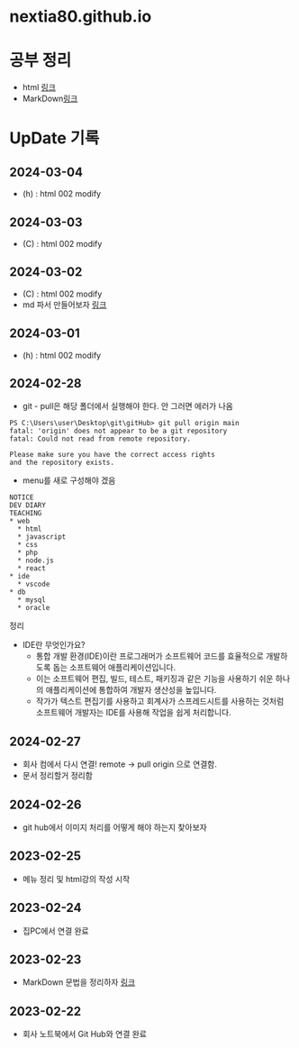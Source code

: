 # nextia80.github.io

# 공부 정리
* html [링크](./html/html.md)
* MarkDown[링크](./markdown.md)


# UpDate 기록
## 2024-03-04
* (h) : html 002 modify

## 2024-03-03
* (C) : html 002 modify

## 2024-03-02
* (C) : html 002 modify
* md 파서 만들어보자 [링크](https://jung-max.github.io/2019/09/27/Web-Javascript-MarkDown%EA%B5%AC%ED%98%84/)

## 2024-03-01
* (h) : html 002 modify

## 2024-02-28
* git - pull은 해당 폴더에서 실행해야 한다. 안 그러면 에러가 나옴
```shell
PS C:\Users\user\Desktop\git\gitHub> git pull origin main
fatal: 'origin' does not appear to be a git repository
fatal: Could not read from remote repository.

Please make sure you have the correct access rights
and the repository exists.
```

* menu를 새로 구성해야 겠음
```
NOTICE
DEV DIARY
TEACHING
* web
  * html
  * javascript
  * css
  * php
  * node.js
  * react
* ide
  * vscode
* db
  * mysql
  * oracle
```

정리
* IDE란 무엇인가요?
  * 통합 개발 환경(IDE)이란 프로그래머가 소프트웨어 코드를 효율적으로 개발하도록 돕는 소프트웨어 애플리케이션입니다. 
  * 이는 소프트웨어 편집, 빌드, 테스트, 패키징과 같은 기능을 사용하기 쉬운 하나의 애플리케이션에 통합하여 개발자 생산성을 높입니다. 
  * 작가가 텍스트 편집기를 사용하고 회계사가 스프레드시트를 사용하는 것처럼 소프트웨어 개발자는 IDE를 사용해 작업을 쉽게 처리합니다.

## 2024-02-27
* 회사 컴에서 다시 연결!
  remote -> pull origin 으로 연결함.
* 문서 정리할거 정리함
## 2024-02-26
* git hub에서 이미지 처리를 어떻게 해야 하는지 찾아보자

## 2023-02-25
* 메뉴 정리 및 html강의 작성 시작

## 2023-02-24
* 집PC에서 연결 완료

## 2023-02-23
* MarkDown 문법을 정리하자 [링크](./markdown.md)

## 2023-02-22
* 회사 노트북에서 Git Hub와 연결 완료